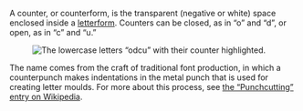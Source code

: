 A counter, or counterform, is the transparent (negative or white) space enclosed inside a [letterform](/glossary/terms/letterform). Counters can be closed, as in “o” and “d”, or open, as in “c” and “u.”

<figure>

![The lowercase letters “odcu” with their counter highlighted.](images/thumbnail.svg)

</figure>

The name comes from the craft of traditional font production, in which a counterpunch makes indentations in the metal punch that is used for creating letter moulds. For more about this process, see [the “Punchcutting” entry on Wikipedia](https://en.wikipedia.org/wiki/Punchcutting).
